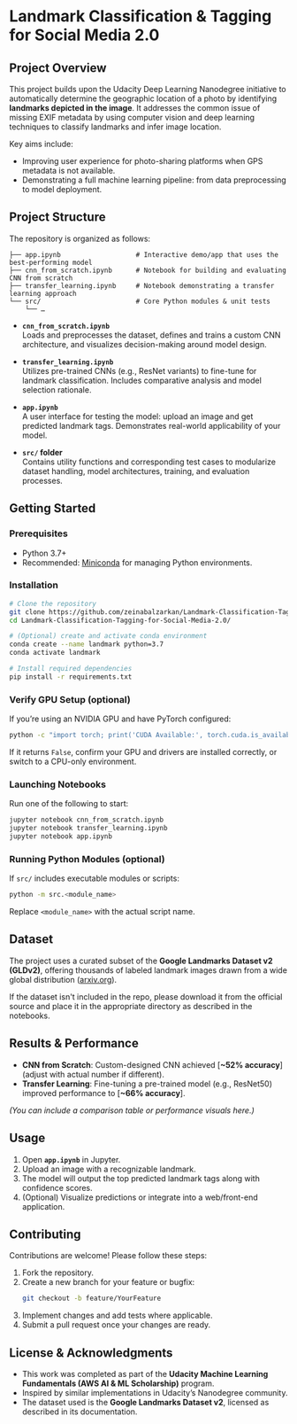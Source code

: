 # Landmark Classification & Tagging for Social Media 2.0

##  Project Overview

This project builds upon the Udacity Deep Learning Nanodegree initiative to automatically determine the geographic location of a photo by identifying **landmarks depicted in the image**. It addresses the common issue of missing EXIF metadata by using computer vision and deep learning techniques to classify landmarks and infer image location.

Key aims include:
- Improving user experience for photo-sharing platforms when GPS metadata is not available.
- Demonstrating a full machine learning pipeline: from data preprocessing to model deployment.

##  Project Structure

The repository is organized as follows:

```
├── app.ipynb                   # Interactive demo/app that uses the best-performing model
├── cnn_from_scratch.ipynb      # Notebook for building and evaluating CNN from scratch
├── transfer_learning.ipynb     # Notebook demonstrating a transfer learning approach
└── src/                        # Core Python modules & unit tests
    └── …                       
```

- **`cnn_from_scratch.ipynb`**  
  Loads and preprocesses the dataset, defines and trains a custom CNN architecture, and visualizes decision-making around model design.

- **`transfer_learning.ipynb`**  
  Utilizes pre-trained CNNs (e.g., ResNet variants) to fine-tune for landmark classification. Includes comparative analysis and model selection rationale.

- **`app.ipynb`**  
  A user interface for testing the model: upload an image and get predicted landmark tags. Demonstrates real-world applicability of your model.

- **`src/` folder**  
  Contains utility functions and corresponding test cases to modularize dataset handling, model architectures, training, and evaluation processes.

##  Getting Started

### Prerequisites

- Python 3.7+  
- Recommended: [Miniconda](https://docs.conda.io/en/latest/miniconda.html) for managing Python environments.

### Installation

```bash
# Clone the repository
git clone https://github.com/zeinabalzarkan/Landmark-Classification-Tagging-for-Social-Media-2.0.git
cd Landmark-Classification-Tagging-for-Social-Media-2.0/

# (Optional) create and activate conda environment
conda create --name landmark python=3.7
conda activate landmark

# Install required dependencies
pip install -r requirements.txt
```

### Verify GPU Setup (optional)

If you’re using an NVIDIA GPU and have PyTorch configured:

```bash
python -c "import torch; print('CUDA Available:', torch.cuda.is_available())"
```

If it returns `False`, confirm your GPU and drivers are installed correctly, or switch to a CPU-only environment.

### Launching Notebooks

Run one of the following to start:

```bash
jupyter notebook cnn_from_scratch.ipynb
jupyter notebook transfer_learning.ipynb
jupyter notebook app.ipynb
```

### Running Python Modules (optional)

If `src/` includes executable modules or scripts:

```bash
python -m src.<module_name>
```

Replace `<module_name>` with the actual script name.

##  Dataset

The project uses a curated subset of the **Google Landmarks Dataset v2 (GLDv2)**, offering thousands of labeled landmark images drawn from a wide global distribution ([arxiv.org](https://arxiv.org/abs/2004.01804?utm_source=chatgpt.com)). 

If the dataset isn't included in the repo, please download it from the official source and place it in the appropriate directory as described in the notebooks.

##  Results & Performance

- **CNN from Scratch**: Custom-designed CNN achieved [**~52% accuracy**] (adjust with actual number if different).
- **Transfer Learning**: Fine-tuning a pre-trained model (e.g., ResNet50) improved performance to [**~66% accuracy**].

_(You can include a comparison table or performance visuals here.)_

##  Usage

1. Open **`app.ipynb`** in Jupyter.
2. Upload an image with a recognizable landmark.
3. The model will output the top predicted landmark tags along with confidence scores.
4. (Optional) Visualize predictions or integrate into a web/front-end application.

##  Contributing

Contributions are welcome! Please follow these steps:

1. Fork the repository.
2. Create a new branch for your feature or bugfix:
   ```bash
   git checkout -b feature/YourFeature
   ```
3. Implement changes and add tests where applicable.
4. Submit a pull request once your changes are ready.

##  License & Acknowledgments

- This work was completed as part of the **Udacity Machine Learning Fundamentals (AWS AI & ML Scholarship)** program.  
- Inspired by similar implementations in Udacity’s Nanodegree community.  
- The dataset used is the **Google Landmarks Dataset v2**, licensed as described in its documentation.

